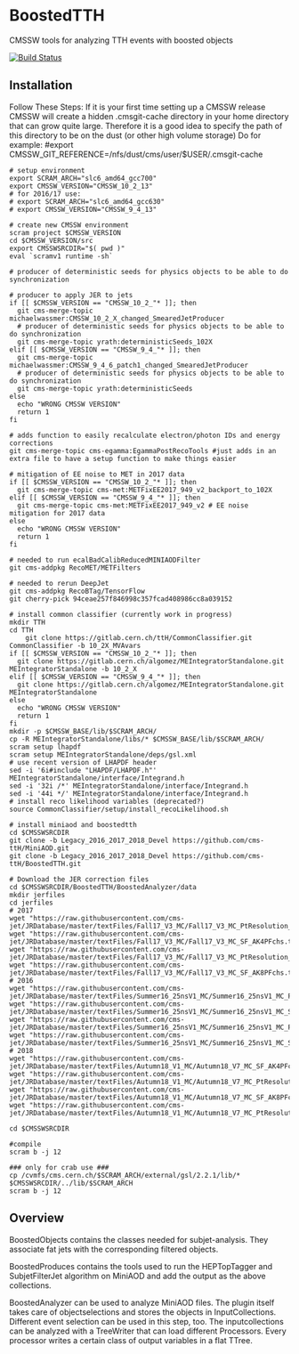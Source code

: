 BoostedTTH
=======
CMSSW tools for analyzing TTH events with boosted objects

[![Build Status](https://mharrend.web.cern.ch/buildStatus/icon?job=cms-ttH/BoostedTTH/CMSSW_8_0_26_patch1)](https://mharrend.web.cern.ch/job/cms-ttH/job/BoostedTTH/job/CMSSW_8_0_26_patch1/)

## Installation
Follow These Steps:
If it is your first time setting up a CMSSW release CMSSW will create a hidden .cmsgit-cache directory in your home directory that can grow quite large. Therefore it is a good idea to specify the path of this directory to be on the dust (or other high volume storage)
Do for example:
#export CMSSW_GIT_REFERENCE=/nfs/dust/cms/user/$USER/.cmsgit-cache

    # setup environment
    export SCRAM_ARCH="slc6_amd64_gcc700"
    export CMSSW_VERSION="CMSSW_10_2_13"
    # for 2016/17 use:
    # export SCRAM_ARCH="slc6_amd64_gcc630"
    # export CMSSW_VERSION="CMSSW_9_4_13"    
  
    # create new CMSSW environment
    scram project $CMSSW_VERSION
    cd $CMSSW_VERSION/src
    export CMSSWSRCDIR="$( pwd )"
    eval `scramv1 runtime -sh` 
    
    # producer of deterministic seeds for physics objects to be able to do synchronization
        
    # producer to apply JER to jets
    if [[ $CMSSW_VERSION == "CMSSW_10_2_"* ]]; then    
      git cms-merge-topic michaelwassmer:CMSSW_10_2_X_changed_SmearedJetProducer
      # producer of deterministic seeds for physics objects to be able to do synchronization
      git cms-merge-topic yrath:deterministicSeeds_102X
    elif [[ $CMSSW_VERSION == "CMSSW_9_4_"* ]]; then
      git cms-merge-topic michaelwassmer:CMSSW_9_4_6_patch1_changed_SmearedJetProducer
      # producer of deterministic seeds for physics objects to be able to do synchronization
      git cms-merge-topic yrath:deterministicSeeds
    else
      echo "WRONG CMSSW VERSION"
      return 1
    fi      

    # adds function to easily recalculate electron/photon IDs and energy corrections
    git cms-merge-topic cms-egamma:EgammaPostRecoTools #just adds in an extra file to have a setup function to make things easier
    
    # mitigation of EE noise to MET in 2017 data
    if [[ $CMSSW_VERSION == "CMSSW_10_2_"* ]]; then
      git cms-merge-topic cms-met:METFixEE2017_949_v2_backport_to_102X
    elif [[ $CMSSW_VERSION == "CMSSW_9_4_"* ]]; then
      git cms-merge-topic cms-met:METFixEE2017_949_v2 # EE noise mitigation for 2017 data
    else
      echo "WRONG CMSSW VERSION"
      return 1
    fi
    
    # needed to run ecalBadCalibReducedMINIAODFilter
    git cms-addpkg RecoMET/METFilters

    # needed to rerun DeepJet
    git cms-addpkg RecoBTag/TensorFlow
    git cherry-pick 94ceae257f846998c357fcad408986cc8a039152

    # install common classifier (currently work in progress)
    mkdir TTH
    cd TTH
        git clone https://gitlab.cern.ch/ttH/CommonClassifier.git CommonClassifier -b 10_2X_MVAvars
    if [[ $CMSSW_VERSION == "CMSSW_10_2_"* ]]; then
      git clone https://gitlab.cern.ch/algomez/MEIntegratorStandalone.git MEIntegratorStandalone -b 10_2_X
    elif [[ $CMSSW_VERSION == "CMSSW_9_4_"* ]]; then
      git clone https://gitlab.cern.ch/algomez/MEIntegratorStandalone.git MEIntegratorStandalone
    else
      echo "WRONG CMSSW VERSION"
      return 1
    fi
    mkdir -p $CMSSW_BASE/lib/$SCRAM_ARCH/
    cp -R MEIntegratorStandalone/libs/* $CMSSW_BASE/lib/$SCRAM_ARCH/
    scram setup lhapdf
    scram setup MEIntegratorStandalone/deps/gsl.xml
    # use recent version of LHAPDF header
    sed -i '6i#include "LHAPDF/LHAPDF.h"' MEIntegratorStandalone/interface/Integrand.h
    sed -i '32i /*' MEIntegratorStandalone/interface/Integrand.h
    sed -i '44i */' MEIntegratorStandalone/interface/Integrand.h
    # install reco likelihood variables (deprecated?)
    source CommonClassifier/setup/install_recoLikelihood.sh
    
    # install miniaod and boostedtth
    cd $CMSSWSRCDIR
    git clone -b Legacy_2016_2017_2018_Devel https://github.com/cms-ttH/MiniAOD.git
    git clone -b Legacy_2016_2017_2018_Devel https://github.com/cms-ttH/BoostedTTH.git
    
    # Download the JER correction files
    cd $CMSSWSRCDIR/BoostedTTH/BoostedAnalyzer/data
    mkdir jerfiles
    cd jerfiles
    # 2017
    wget "https://raw.githubusercontent.com/cms-jet/JRDatabase/master/textFiles/Fall17_V3_MC/Fall17_V3_MC_PtResolution_AK4PFchs.txt"
    wget "https://raw.githubusercontent.com/cms-jet/JRDatabase/master/textFiles/Fall17_V3_MC/Fall17_V3_MC_SF_AK4PFchs.txt"
    wget "https://raw.githubusercontent.com/cms-jet/JRDatabase/master/textFiles/Fall17_V3_MC/Fall17_V3_MC_PtResolution_AK8PFchs.txt"
    wget "https://raw.githubusercontent.com/cms-jet/JRDatabase/master/textFiles/Fall17_V3_MC/Fall17_V3_MC_SF_AK8PFchs.txt"
    # 2016
    wget "https://raw.githubusercontent.com/cms-jet/JRDatabase/master/textFiles/Summer16_25nsV1_MC/Summer16_25nsV1_MC_PtResolution_AK4PFchs.txt"
    wget "https://raw.githubusercontent.com/cms-jet/JRDatabase/master/textFiles/Summer16_25nsV1_MC/Summer16_25nsV1_MC_SF_AK4PFchs.txt"
    wget "https://raw.githubusercontent.com/cms-jet/JRDatabase/master/textFiles/Summer16_25nsV1_MC/Summer16_25nsV1_MC_PtResolution_AK8PFchs.txt"
    wget "https://raw.githubusercontent.com/cms-jet/JRDatabase/master/textFiles/Summer16_25nsV1_MC/Summer16_25nsV1_MC_SF_AK8PFchs.txt"
    # 2018
    wget "https://raw.githubusercontent.com/cms-jet/JRDatabase/master/textFiles/Autumn18_V1_MC/Autumn18_V7_MC_SF_AK4PFchs.txt"
    wget "https://raw.githubusercontent.com/cms-jet/JRDatabase/master/textFiles/Autumn18_V1_MC/Autumn18_V7_MC_PtResolution_AK4PFchs.txt"
    wget "https://raw.githubusercontent.com/cms-jet/JRDatabase/master/textFiles/Autumn18_V1_MC/Autumn18_V7_MC_SF_AK8PFchs.txt"
    wget "https://raw.githubusercontent.com/cms-jet/JRDatabase/master/textFiles/Autumn18_V1_MC/Autumn18_V7_MC_PtResolution_AK8PFchs.txt"

    cd $CMSSWSRCDIR
   
    #compile
    scram b -j 12
    
    ### only for crab use ###
    cp /cvmfs/cms.cern.ch/$SCRAM_ARCH/external/gsl/2.2.1/lib/* $CMSSWSRCDIR/../lib/$SCRAM_ARCH
    scram b -j 12
    
## Overview
BoostedObjects contains the classes needed for subjet-analysis. They associate fat jets with the corresponding filtered objects.

BoostedProduces contains the tools used to run the HEPTopTagger and SubjetFilterJet algorithm on MiniAOD and add the output as the above collections.

BoostedAnalyzer can be used to analyze MiniAOD files. The plugin itself takes care of objectselections and stores the objects in InputCollections. Different event selection can be used in this step, too. The inputcollections can be analyzed with a TreeWriter that can load different Processors. Every processor writes a certain class of output variables in a flat TTree.
